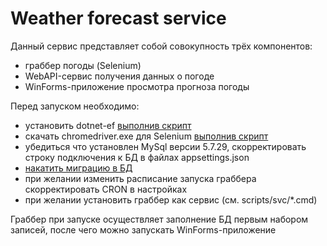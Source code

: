 # Weather forecast service

Данный сервис представляет собой совокупность трёх компонентов:
- граббер погоды (Selenium)
- WebAPI-сервис получения данных о погоде
- WinForms-приложение просмотра прогноза погоды

Перед запуском необходимо:
- установить dotnet-ef [выполнив скрипт](https://github.com/OwnSpace/weatherforecast/blob/master/scripts/tools/install%20dotnet-ef%20tool.cmd)
- скачать chromedriver.exe для Selenium [выполнив скрипт](https://github.com/OwnSpace/weatherforecast/blob/master/scripts/selenium/install%20chromdriver.ps1)
- убедиться что установлен MySql версии 5.7.29, скорректировать строку подключения к БД в файлах appsettings.json
- [накатить миграцию в БД](https://github.com/OwnSpace/weatherforecast/blob/master/scripts/migrations/update.cmd)
- при желании изменить расписание запуска граббера скорректировать CRON в настройках
- при желании установить граббер как сервис (см. scripts/svc/*.cmd)

Граббер при запуске осуществляет заполнение БД первым набором записей, после чего можно запускать WinForms-приложение
